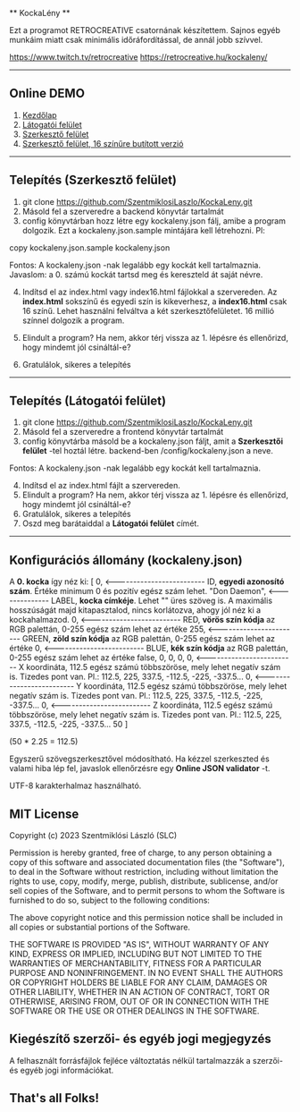 ** KockaLény **

Ezt a programot RETROCREATIVE csatornának készítettem. Sajnos egyéb munkáim miatt csak minimális időráfordítással, de annál jobb szívvel.

https://www.twitch.tv/retrocreative
https://retrocreative.hu/kockaleny/

---

## Online DEMO

1. [Kezdőlap](http://slc.hu/kockaleny/)
2. [Látogatói felület](http://slc.hu/kockaleny/frontend/)
3. [Szerkesztő felület](http://slc.hu/kockaleny/backend/)
4. [Szerkesztő felület, 16 színűre butított verzió](http://slc.hu/kockaleny/backend/index16.html)

---

## Telepítés (Szerkesztő felület)

1. git clone https://github.com/SzentmiklosiLaszlo/KockaLeny.git
2. Másold fel a szerveredre a backend könyvtár tartalmát
3. config könyvtárban hozz létre egy kockaleny.json fálj, amibe a program dolgozik. Ezt a kockaleny.json.sample mintájára kell létrehozni. Pl:

copy kockaleny.json.sample kockaleny.json

Fontos: A kockaleny.json -nak legalább egy kockát kell tartalmaznia. Javaslom: a 0. számú kockát tartsd meg és kereszteld át saját névre.

4. Indítsd el az index.html vagy index16.html fájlokkal a szervereden. Az **index.html** sokszínű és egyedi szín is kikeverhesz, a **index16.html** csak 16 színű. Lehet használni felváltva a két szerkesztőfelületet. 16 millió színnel dolgozik a program.

5. Elindult a program? Ha nem, akkor térj vissza az 1. lépésre és ellenőrizd, hogy mindemt jól csináltál-e?
6. Gratulálok, sikeres a telepítés

---

## Telepítés (Látogatói felület)

1. git clone https://github.com/SzentmiklosiLaszlo/KockaLeny.git
2. Másold fel a szerveredre a frontend könyvtár tartalmát
3. config könyvtárba másold be a kockaleny.json fáljt, amit a **Szerkesztői felület** -tel hoztál létre. backend-ben /config/kockaleny.json a neve.

Fontos: A kockaleny.json -nak legalább egy kockát kell tartalmaznia.

4. Indítsd el az index.html fájlt a szervereden.
5. Elindult a program? Ha nem, akkor térj vissza az 1. lépésre és ellenőrizd, hogy mindemt jól csináltál-e?
6. Gratulálok, sikeres a telepítés
7. Oszd meg barátaiddal a **Látogatói felület** címét.

---

## Konfigurációs állomány (kockaleny.json)

A **0. kocka** így néz ki:
[
	0, <------------------------- ID, **egyedi azonosító szám**. Értéke minimum 0 és pozitív egész szám lehet.
	"Don Daemon", <-------------- LABEL, **kocka címkéje**. Lehet "" üres szöveg is. A maximális hosszúságát majd kitapasztalod, nincs korlátozva, ahogy jól néz ki a kockahalmazod.
	0, <------------------------- RED, **vörös szín kódja** az RGB palettán, 0-255 egész szám lehet az értéke
	255, <----------------------- GREEN, **zöld szín kódja** az RGB palettán, 0-255 egész szám lehet az értéke
	0, <------------------------- BLUE, **kék szín kódja** az RGB palettán, 0-255 egész szám lehet az értéke
	false,
	0,
	0,
	0,
	0, <------------------------- X koordináta, 112.5 egész számú többszöröse, mely lehet negatív szám is. Tizedes pont van. Pl.: 112.5, 225, 337.5, -112.5, -225, -337.5...
	0, <------------------------- Y koordináta, 112.5 egész számú többszöröse, mely lehet negatív szám is. Tizedes pont van. Pl.: 112.5, 225, 337.5, -112.5, -225, -337.5...
	0, <------------------------- Z koordináta, 112.5 egész számú többszöröse, mely lehet negatív szám is. Tizedes pont van. Pl.: 112.5, 225, 337.5, -112.5, -225, -337.5...
	50
]

(50 * 2.25 = 112.5)

Egyszerű szövegszerkesztővel módosítható. Ha kézzel szerkeszted és valami hiba lép fel, javaslok ellenőrzésre egy **Online JSON validator** -t.

UTF-8 karakterhalmaz használható.

## MIT License

Copyright (c) 2023 Szentmiklósi László (SLC)

Permission is hereby granted, free of charge, to any person obtaining a copy
of this software and associated documentation files (the "Software"), to deal
in the Software without restriction, including without limitation the rights
to use, copy, modify, merge, publish, distribute, sublicense, and/or sell
copies of the Software, and to permit persons to whom the Software is
furnished to do so, subject to the following conditions:

The above copyright notice and this permission notice shall be included in all
copies or substantial portions of the Software.

THE SOFTWARE IS PROVIDED "AS IS", WITHOUT WARRANTY OF ANY KIND, EXPRESS OR
IMPLIED, INCLUDING BUT NOT LIMITED TO THE WARRANTIES OF MERCHANTABILITY,
FITNESS FOR A PARTICULAR PURPOSE AND NONINFRINGEMENT. IN NO EVENT SHALL THE
AUTHORS OR COPYRIGHT HOLDERS BE LIABLE FOR ANY CLAIM, DAMAGES OR OTHER
LIABILITY, WHETHER IN AN ACTION OF CONTRACT, TORT OR OTHERWISE, ARISING FROM,
OUT OF OR IN CONNECTION WITH THE SOFTWARE OR THE USE OR OTHER DEALINGS IN THE
SOFTWARE.

## Kiegészítő szerzői- és egyéb jogi megjegyzés

A felhasznált forrásfájlok fejléce változtatás nélkül tartalmazzák a szerzői- és egyéb jogi információkat.

## That's all Folks!
